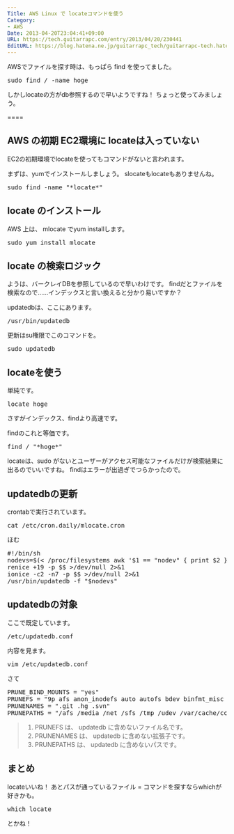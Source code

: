 ```yaml
---
Title: AWS Linux で locateコマンドを使う
Category:
- AWS
Date: 2013-04-20T23:04:41+09:00
URL: https://tech.guitarrapc.com/entry/2013/04/20/230441
EditURL: https://blog.hatena.ne.jp/guitarrapc_tech/guitarrapc-tech.hatenablog.com/atom/entry/11696248318757675584
---
```


AWSでファイルを探す時は、もっぱら find を使ってました。
<pre class="brush: bash">
sudo find / -name hoge
</pre>

しかしlocateの方がdb参照するので早いようですね！
ちょっと使ってみましょう。

====


<h2>AWS の初期 EC2環境に locateは入っていない </h2>
EC2の初期環境でlocateを使ってもコマンドがないと言われます。

まずは、yumでインストールしましょう。
slocateもlocateもありませんね。
<pre class="brush: bash">
sudo find -name &quot;*locate*&quot;
</pre>


<h2>locate のインストール</h2>
AWS 上は、 mlocate でyum installします。
<pre class="brush: bash">
sudo yum install mlocate
</pre>

<h2>locate の検索ロジック</h2>
ようは、バークレイDBを参照しているので早いわけです。
findだとファイルを検索なので……インデックスと言い換えると分かり易いですか？

updatedbは、ここにあります。
<pre class="brush: bash">
/usr/bin/updatedb
</pre>

更新はsu権限でこのコマンドを。
<pre class="brush: bash">
sudo updatedb
</pre>

<h2>locateを使う</h2>
単純です。
<pre class="brush: bash">
locate hoge
</pre>

さすがインデックス、findより高速です。

findのこれと等価です。
<pre class="brush: bash">
find / &quot;*hoge*&quot;
</pre>

locateは、sudo がないとユーザーがアクセス可能なファイルだけが検索結果に出るのでいいですね。
findはエラーが出過ぎでつらかったので。

<h2>updatedbの更新</h2>
crontabで実行されています。
<pre class="brush: bash">
cat /etc/cron.daily/mlocate.cron
</pre>

ほむ
<pre class="brush: bash">
#!/bin/sh
nodevs=$(&lt; /proc/filesystems awk '$1 == &quot;nodev&quot; { print $2 }')
renice +19 -p $$ &gt;/dev/null 2&gt;&amp;1
ionice -c2 -n7 -p $$ &gt;/dev/null 2&gt;&amp;1
/usr/bin/updatedb -f &quot;$nodevs&quot;
</pre>

<h2>updatedbの対象</h2>
ここで既定しています。
<pre class="brush: bash">
/etc/updatedb.conf
</pre>

内容を見ます。
<pre class="brush: bash">
vim /etc/updatedb.conf
</pre>

さて
<pre class="brush: bash">
PRUNE_BIND_MOUNTS = &quot;yes&quot;
PRUNEFS = &quot;9p afs anon_inodefs auto autofs bdev binfmt_misc cgroup cifs coda configfs cpuset debugfs devpts ecryptfs exofs fuse fusectl gfs gfs2 hugetlbfs inotifyfs iso9660 jffs2 lustre mqueue ncpfs nfs nfs4 nfsd pipefs proc ramfs rootfs rpc_pipefs securityfs selinuxfs sfs sockfs sysfs tmpfs ubifs udf usbfs&quot;
PRUNENAMES = &quot;.git .hg .svn&quot;
PRUNEPATHS = &quot;/afs /media /net /sfs /tmp /udev /var/cache/ccache /var/spool/cups /var/spool/squid /var/tmp&quot;
</pre>

<blockquote>
<ol>
	<li>PRUNEFS は、 updatedb に含めないファイル名です。</li>
	<li>PRUNENAMES は、 updatedb に含めない拡張子です。</li>
	<li>PRUNEPATHS は、 updatedb に含めないパスです。</li>
</ol>
</blockquote>


<h2>まとめ</h2>
locateいいね！
あとパスが通っているファイル = コマンドを探すならwhichが好きかも。
<pre class="brush: bash">
which locate
</pre>
とかね！
